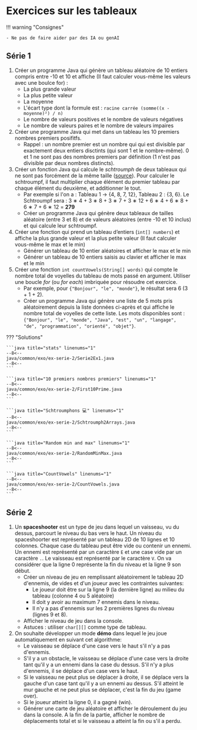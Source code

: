 # Exercices sur les tableaux

!!! warning "Consignes"

    - Ne pas de faire aider par des IA ou genAI

## Série 1

1. Créer un programme Java qui génère un tableau aléatoire de 10 entiers compris entre -10 et 10 et affiche (Il faut calculer vous-même les valeurs avec une boulce for) :
    - La plus grande valeur
    - La plus petite valeur
    - La moyenne
    - L'écart type dont la formule est : `racine carrée (somme((x - moyenne)²) / n)`
    - Le nombre de valeurs positives et le nombre de valeurs négatives
    - Le nombre de valeurs paires et le nombre de valeurs impaires
1. Créer une programme Java qui met dans un tableau les 10 premiers nombres premiers posifitfs.
    - Rappel : un nombre premier est un nombre qui qui est divisible par exactement deux entiers disctints (qui sont 1 et le nombre-même). 0 et 1 ne sont pas des nombres premiers par définition (1 n'est pas divisible par deux nombres distincts).
1. Créer un fonction Java qui calcule le *schtroumph* de deux tableaux qui ne sont pas forcément de la même taille ([source](https://laure.gonnord.org/pro/teaching/AlgoProg1011_IMA/quick1_2010_corr.pdf)). Pour calculer le schtroumpf, il faut multiplier chaque élément du premier tableau par chaque élément du deuxième, et additionner le tout.
    - Par exemple si l'on a : Tableau 1 -> {4, 8, 7, 12}, Tableau 2 : {3, 6}. Le Schtroumpf sera : 3 ∗ 4 + 3 ∗ 8 + 3 ∗ 7 + 3 ∗ 12 + 6 ∗ 4 + 6 ∗ 8 + 6 ∗ 7 + 6 ∗ 12 = **279**
    - Créer un programme Java qui génère deux tableaux de tailles aléatoire (entre 3 et 8) et de valeurs aléatoires (entre -10 et 10 inclus)  et qui calcule leur schtroumpf.
1. Créer une fonction qui prend un tableau d’entiers (`int[] numbers`) et affiche la plus grande valeur et la plus petite valeur (Il faut calculer vous-même le max et le min)
    - Générer un tableau de 10 entier aléatoires et afficher le max et le min
    - Générer un tableau de 10 entiers saisis au clavier et afficher le max et le min
1. Créer une fonction `int countVowels(String[] words)` qui compte le nombre total de voyelles du tableau de mots passé en argument. Utiliser une boucle *for* (ou *for each*) imbriquée pour résoudre cet exercice.
    - Par exemple, pour `{"Bonjour", "le", "monde"}`, le résultat sera 6 (3 + 1 + 2).
    - Créer un programme Java qui génère une liste de 5 mots pris aléatoirement depuis la liste données ci-après et qui affiche le nombre total de voyelles de cette liste. Les mots disponibles sont : `{"Bonjour", "le", "monde", "Java", "est", "un", "langage", "de", "programmation", "orienté", "objet"}`.

??? "Solutions"

    ```java title="stats" linenums="1"
    --8<--
    java/common/exo/ex-serie-2/Serie2Ex1.java
    --8<--
    ```

    ```java title="10 premiers nombres premiers" linenums="1"
    --8<--
    java/common/exo/ex-serie-2/First10Prime.java
    --8<--
    ```

    ```java title="Schtroumphons 💻" linenums="1"
    --8<--
    java/common/exo/ex-serie-2/Schtroumph2Arrays.java
    --8<--
    ```

    ```java title="Random min and max" linenums="1"
    --8<--
    java/common/exo/ex-serie-2/RandomMinMax.java
    --8<--
    ```

    ```java title="CountVowels" linenums="1"
    --8<--
    java/common/exo/ex-serie-2/CountVowels.java
    --8<--
    ```

## Série 2

1. Un **spaceshooter** est un type de jeu dans lequel un vaisseau, vu du dessus, parcourt le niveau du bas vers le haut. Un niveau du spaceshoorter est représenté par un tableau 2D de 10 lignes et 10 colonnes. Chaque case du tableau peut être vide ou contenir un ennemi. Un ennemi est représenté par un caractère `E` et une case vide par un caractère `.`. Le vaisseau est représenté par le caractère `V`. On va considérer que la ligne 0 représente la fin du niveau et la ligne 9 son début.
    - Créer un niveau de jeu en remplissant aléatoirement le tableau 2D d'ennemis, de vides et d'un joueur avec les contraintes suivantes:
        - Le joueur doit être sur la ligne 9 (la dernière ligne) au milieu du tableau (colonne 4 ou 5 aléatoire)
        - Il doit y avoir au maximum 7 ennemis dans le niveau.
        - Il n'y a pas d'ennemis sur les 2 premières lignes du niveau (lignes 9 et 8).
    - Afficher le niveau de jeu dans la console.
    - Astuces : utiliser `char[][]` comme type de tableau.
1. On souhaite développer un mode **démo** dans lequel le jeu joue automatiquement en suivant cet algorithme:
    - Le vaisseau se déplace d'une case vers le haut s'il n'y a pas d'ennemis.
    - S'il y a un obstacle, le vaisseau se déplace d'une case vers la droite tant qu'il y a un ennemi dans la case du dessus. S'il n'y a plus d'ennemis, il se déplace d'un case vers le haut.
    - Si le vaisseau ne peut plus se déplacer à droite, il se déplace vers la gauche d'un case tant qu'il y a un ennemi au dessus. S'il atteint le mur gauche et ne peut plus se déplacer, c'est la fin du jeu (game over).
    - Si le joueur atteint la ligne 0, il a gagné (win).
    - Générer une carte de jeu aléatoire et afficher le déroulement du jeu dans la console. A la fin de la partie, afficher le nombre de déplacements total et si le vaisseau a atteint la fin ou s'il a perdu.
